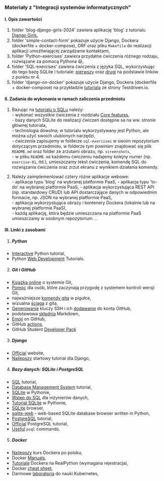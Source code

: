 ### Materiały z "Integracji systemów informatycznych"

#### I. Opis zawartości

  1. folder 'blog-django-girls-2024' zawiera aplikację 'blog' z tutorialu [Django Girls](https://tutorial.djangogirls.org/pl/),
  2. folder 'simple-contact-form' pokazuje użycie Django, Dockera (dockerfile + docker-compose), DRF oraz pliku `Makefile` do realizacji aplikacji umożliwiającej zarządzanie kontaktami,  
  3. folder 'Python-exercises' zawiera przydatne ćwiczenia różnego rodzaju, rozwiązane za pomocą Pythona :smiley:,  
  4. folder 'SQL-exercises' zawiera ćwiczenia z języka SQL, wykorzystując do tego bazę SQLite i tutoriale: [pierwszy](https://gvwilson.github.io/sql-tutorial/) oraz [drugi](https://www.sqlitetutorial.net/sqlite-python/creating-tables/) na podstawie linków z punktu nr 4.
  5. folder 'django-on-docker' pokazuje użycie Django, Dockera (dockerfile + docker-compose) na przykładzie [tutoriala](https://testdriven.io/blog/dockerizing-django-with-postgres-gunicorn-and-nginx/) ze strony Testdriven.io.


#### II. Zadania do wykonania w ramach zaliczenia przedmiotu  

  1. Bazując na [tutorialu o SQLu](https://lessonomicon.github.io/querynomicon/) należy:  
    - wykonać wszystkie ćwiczenia z rozdziału [Core features](https://lessonomicon.github.io/querynomicon/s02_core/index.html),  
    - bazy danych SQLite do realizacji ćwiczeń dostępne sa na ww. stronie głównej tutoriala,  
    - technologia dowolna; w tutorialu wykorzystywany jest Python, ale można użyć swoich ulubionych narzędzi,  
    - ćwiczenia zapisujemy w folderze `sql-exercises` w swoim repozytorium dotyczącym przedmiotu,  w folderze tym powinien znajdować się plik `README.md` oraz folder ze zrzutami obrazu, np. `screenshots`,  
    - w pliku `README.md` każdemu ćwiczeniu nadajemy kolejny numer (np. `exercise-01`, itd.), umieszczamy tekst ćwiczenia, komendę SQL do rozwiązania ćwiczenia oraz zrzut ekranu z wynikiem działania komendy.  

  2. Należy zaimplementować cztery różne aplikacje webowe:  
    - aplikacja typu 'blog' na wybranej platformie PaaS,
    - aplikacja typu 'to-do' na wybranej platformie PaaS,
    - aplikacja wykorzystująca REST API (np. standardowy CRUD) lub API dostarczające danych w odpowiednim formacie, np. JSON na wybranej platformie PaaS,  
    - aplikacja wykorzystująca obrazy i kontenery Dockera (lokalnie lub na wybranej platformie PaaS),  
    - każdą aplikację, która będzie umieszczana na platformie PaaS umieszczamy w osobnym repozytorium ... 


#### III. Linki z zasobami

1. ##### Python
  - [Interactive](https://www.learnpython.org/) Python tutorial,  
  - Python [Web Development](https://realpython.com/tutorials/web-dev/) Tutorials.  
 
2. ##### Git i GitHub
 - [Książka online](https://git-scm.com/book/pl/v2) o systemie Git, 
 - [Pomoc](https://www.flynerd.pl/2018/02/github-dla-zielonych-pierwsze-repozytorium.html) dla osób, które zaczynają przygodę z systemem kontroli wersji Git,
 - najważniejsze [komendy gita](https://training.github.com/downloads/pl/github-git-cheat-sheet/) w pigułce,
 - wizualna [ściąga](https://marklodato.github.io/visual-git-guide/index-pl.html) z gita,
 - [Generowanie](https://docs.github.com/en/authentication/connecting-to-github-with-ssh/generating-a-new-ssh-key-and-adding-it-to-the-ssh-agent) kluczy SSH 
   i ich [dodawanie](https://docs.github.com/en/authentication/connecting-to-github-with-ssh/adding-a-new-ssh-key-to-your-github-account) do konta GitHub,
 - podstawowa [składnia](https://www.markdownguide.org/basic-syntax/) Markdown,    
 - [Emoji](https://gist.github.com/rxaviers/7360908) on GitHub,
 - GitHub [actions](https://docs.github.com/en/actions),
 - GitHub Student [Developer Pack](https://education.github.com/pack)  

3. ##### Django
  - [Official](https://www.djangoproject.com/) website,  
  - [Najlepszy](https://tutorial.djangogirls.org/pl/) startowy tutorial dla Django,

4. ##### Bazy danych: SQLite i PostgreSQL
  - [SQL](https://www.javatpoint.com/sql-tutorial) tutorial,  
  - [Database Management System](https://www.javatpoint.com/dbms-tutorial) tutorial,  
  - [SQLite](https://www.sqlitetutorial.net/sqlite-python/) w Pythonie, 
  - [Wstęp do SQL](https://gvwilson.github.io/sql-tutorial/) dla inżynierów danych,
  - [Tutorial SQLite](https://www.tutorialspoint.com/sqlite/sqlite_python.htm) w Pythonie,
  - [SQLite](https://sqlitebrowser.org/) browser,
  - [sqlite-web](https://github.com/coleifer/sqlite-web) - web-based SQLite database browser written in Python,  
  - [PostgreSQL](https://www.postgresqltutorial.com/) tutorial,  
  - [Official](https://www.postgresql.org/docs/current/tutorial.html) PostgreSQL tutorial,  
  - [Useful](https://www.postgresqltutorial.com/postgresql-administration/psql-commands/) `psql` commands.  

5. ##### Docker
  - [Najlepszy](https://www.youtube.com/playlist?list=PLkcy-k498-V5AmftzfqinpMF2LFqSHK5n) kurs Dockera po polsku,
  - Docker [Manuals](https://docs.docker.com/manuals/),
  - [Tutoriale](https://realpython.com/tutorials/docker/) Dockera na RealPython (wymagana rejestracja),
  - Docker [cheat sheet](https://dockerlabs.collabnix.com/docker/cheatsheet/),
  - Darmowe [laboratoria](https://labs.play-with-k8s.com/) do nauki Kubernetes,

